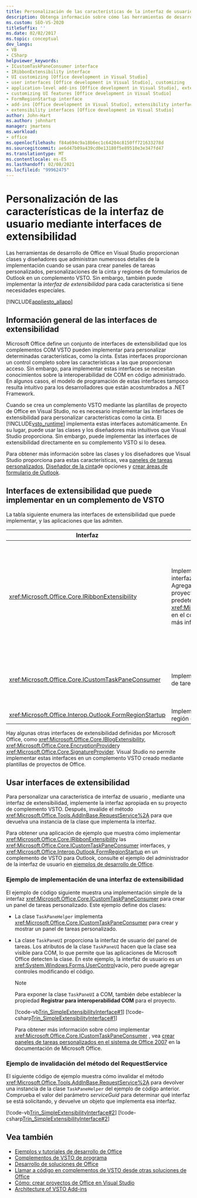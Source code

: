 ```yaml
---
title: Personalización de las características de la interfaz de usuario mediante interfaces de extensibilidad
description: Obtenga información sobre cómo las herramientas de desarrollo de Office en Visual Studio proporcionan interfaces de extensibilidad que le ayudarán a personalizar las características de la interfaz de usuario.
ms.custom: SEO-VS-2020
titleSuffix: ''
ms.date: 02/02/2017
ms.topic: conceptual
dev_langs:
- VB
- CSharp
helpviewer_keywords:
- ICustomTaskPaneConsumer interface
- IRibbonExtensibility interface
- UI customizing [Office development in Visual Studio]
- user interfaces [Office development in Visual Studio], customizing
- application-level add-ins [Office development in Visual Studio], extensibility interfaces
- customizing UI features [Office development in Visual Studio]
- FormRegionStartup interface
- add-ins [Office development in Visual Studio], extensibility interfaces
- extensibility interfaces [Office development in Visual Studio]
author: John-Hart
ms.author: johnhart
manager: jmartens
ms.workload:
- office
ms.openlocfilehash: f84a694c9a18b6ec1c64204c8150ff721633278d
ms.sourcegitcommit: ae6d47b09a439cd0e13180f5e89510e3e347fd47
ms.translationtype: MT
ms.contentlocale: es-ES
ms.lasthandoff: 02/08/2021
ms.locfileid: "99962475"
---
```

# <a name="customize-ui-features-by-using-extensibility-interfaces"></a>Personalización de las características de la interfaz de usuario mediante interfaces de extensibilidad
  Las herramientas de desarrollo de Office en Visual Studio proporcionan clases y diseñadores que administran numerosos detalles de la implementación cuando se usan para crear paneles de tareas personalizados, personalizaciones de la cinta y regiones de formularios de Outlook en un complemento VSTO. Sin embargo, también puede implementar la *interfaz de extensibilidad* para cada característica si tiene necesidades especiales.

 [!INCLUDE[appliesto_allapp](../vsto/includes/appliesto-allapp-md.md)]

## <a name="overview-of-extensibility-interfaces"></a>Información general de las interfaces de extensibilidad
 Microsoft Office define un conjunto de interfaces de extensibilidad que los complementos COM VSTO pueden implementar para personalizar determinadas características, como la cinta. Estas interfaces proporcionan un control completo sobre las características a las que proporcionan acceso. Sin embargo, para implementar estas interfaces se necesitan conocimientos sobre la interoperabilidad de COM en código administrado. En algunos casos, el modelo de programación de estas interfaces tampoco resulta intuitivo para los desarrolladores que están acostumbrados a .NET Framework.

 Cuando se crea un complemento VSTO mediante las plantillas de proyecto de Office en Visual Studio, no es necesario implementar las interfaces de extensibilidad para personalizar características como la cinta. El [!INCLUDE[vsto_runtime](../vsto/includes/vsto-runtime-md.md)] implementa estas interfaces automáticamente. En su lugar, puede usar las clases y los diseñadores más intuitivos que Visual Studio proporciona. Sin embargo, puede implementar las interfaces de extensibilidad directamente en su complemento VSTO si lo desea.

 Para obtener más información sobre las clases y los diseñadores que Visual Studio proporciona para estas características, vea [paneles de tareas personalizados](../vsto/custom-task-panes.md), [Diseñador de la cinta](../vsto/ribbon-designer.md)de opciones y [crear áreas de formulario de Outlook](../vsto/creating-outlook-form-regions.md).

## <a name="extensibility-interfaces-you-can-implement-in-a-vsto-add-in"></a>Interfaces de extensibilidad que puede implementar en un complemento de VSTO
 La tabla siguiente enumera las interfaces de extensibilidad que puede implementar, y las aplicaciones que las admiten.

|Interfaz|Descripción|Aplicaciones|
|---------------|-----------------|------------------|
|<xref:Microsoft.Office.Core.IRibbonExtensibility>|Implemente esta interfaz para personalizar la interfaz de usuario de la cinta. **Nota:**  Puede Agregar un elemento **cinta (XML)** a un proyecto para generar una implementación predeterminada <xref:Microsoft.Office.Core.IRibbonExtensibility> en el complemento de VSTO. Para obtener más información, consulta [Ribbon XML](../vsto/ribbon-xml.md).|Excel<br /><br /> [!INCLUDE[InfoPath_15_short](../vsto/includes/infopath-15-short-md.md)]<br /><br /> InfoPath 2010<br /><br /> Outlook<br /><br /> PowerPoint<br /><br /> Project<br /><br /> Visio<br /><br /> Word|
|<xref:Microsoft.Office.Core.ICustomTaskPaneConsumer>|Implemente esta interfaz para crear un panel de tareas personalizado.|Excel<br /><br /> Outlook<br /><br /> PowerPoint<br /><br /> Word|
|<xref:Microsoft.Office.Interop.Outlook.FormRegionStartup>|Implemente esta interfaz para crear una región de formulario de Outlook.|Outlook|

 Hay algunas otras interfaces de extensibilidad definidas por Microsoft Office, como <xref:Microsoft.Office.Core.IBlogExtensibility>, <xref:Microsoft.Office.Core.EncryptionProvider>y <xref:Microsoft.Office.Core.SignatureProvider>. Visual Studio no permite implementar estas interfaces en un complemento VSTO creado mediante plantillas de proyectos de Office.

## <a name="use-extensibility-interfaces"></a>Usar interfaces de extensibilidad
 Para personalizar una característica de interfaz de usuario , mediante una interfaz de extensibilidad, implemente la interfaz apropiada en su proyecto de complemento VSTO. Después, invalide el método <xref:Microsoft.Office.Tools.AddInBase.RequestService%2A> para que devuelva una instancia de la clase que implementa la interfaz.

 Para obtener una aplicación de ejemplo que muestra cómo implementar <xref:Microsoft.Office.Core.IRibbonExtensibility> las <xref:Microsoft.Office.Core.ICustomTaskPaneConsumer> interfaces, y <xref:Microsoft.Office.Interop.Outlook.FormRegionStartup> en un complemento de VSTO para Outlook, consulte el ejemplo del administrador de la interfaz de usuario en [ejemplos de desarrollo de Office](../vsto/office-development-samples.md).

### <a name="example-of-implementing-an-extensibility-interface"></a>Ejemplo de implementación de una interfaz de extensibilidad
 El ejemplo de código siguiente muestra una implementación simple de la interfaz <xref:Microsoft.Office.Core.ICustomTaskPaneConsumer> para crear un panel de tareas personalizado. Este ejemplo define dos clases:

- La clase `TaskPaneHelper` implementa <xref:Microsoft.Office.Core.ICustomTaskPaneConsumer> para crear y mostrar un panel de tareas personalizado.

- La clase `TaskPaneUI` proporciona la interfaz de usuario del panel de tareas. Los atributos de la clase `TaskPaneUI` hacen que la clase sea visible para COM, lo que permite que las aplicaciones de Microsoft Office detecten la clase. En este ejemplo, la interfaz de usuario es un <xref:System.Windows.Forms.UserControl>vacío, pero puede agregar controles modificando el código.

  > [!NOTE]
  > Para exponer la clase `TaskPaneUI` a COM, también debe establecer la propiedad **Registrar para interoperabilidad COM** para el proyecto.

  [!code-vb[Trin_SimpleExtensibilityInterface#1](../vsto/codesnippet/VisualBasic/Trin_SimpleExtensibilityInterface/ThisAddIn.vb#1)]
  [!code-csharp[Trin_SimpleExtensibilityInterface#1](../vsto/codesnippet/CSharp/Trin_SimpleExtensibilityInterface/ThisAddIn.cs#1)]

  Para obtener más información sobre cómo implementar <xref:Microsoft.Office.Core.ICustomTaskPaneConsumer> , vea [crear paneles de tareas personalizados en el sistema de Office 2007](/previous-versions/office/developer/office-2007/aa338197(v=office.12)) en la documentación de Microsoft Office.

### <a name="example-of-overriding-the-requestservice-method"></a>Ejemplo de invalidación del método del RequestService
 El siguiente código de ejemplo muestra cómo invalidar el método <xref:Microsoft.Office.Tools.AddInBase.RequestService%2A> para devolver una instancia de la clase `TaskPaneHelper` del ejemplo de código anterior. Comprueba el valor del parámetro *serviceGuid* para determinar qué interfaz se está solicitando, y devuelve un objeto que implementa esa interfaz.

 [!code-vb[Trin_SimpleExtensibilityInterface#2](../vsto/codesnippet/VisualBasic/Trin_SimpleExtensibilityInterface/ThisAddIn.vb#2)]
 [!code-csharp[Trin_SimpleExtensibilityInterface#2](../vsto/codesnippet/CSharp/Trin_SimpleExtensibilityInterface/ThisAddIn.cs#2)]

## <a name="see-also"></a>Vea también
- [Ejemplos y tutoriales de desarrollo de Office](../vsto/office-development-samples-and-walkthroughs.md)
- [Complementos de VSTO de programa](../vsto/programming-vsto-add-ins.md)
- [Desarrollo de soluciones de Office](../vsto/developing-office-solutions.md)
- [Llamar a código en complementos de VSTO desde otras soluciones de Office](../vsto/calling-code-in-vsto-add-ins-from-other-office-solutions.md)
- [Cómo: crear proyectos de Office en Visual Studio](../vsto/how-to-create-office-projects-in-visual-studio.md)
- [Architecture of VSTO Add-ins](../vsto/architecture-of-vsto-add-ins.md)
